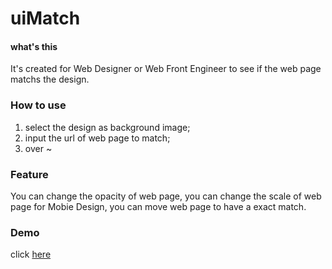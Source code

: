 uiMatch
========

#### what's this ####

It's created for Web Designer or Web Front Engineer to see if the web page matchs the design.


### How to use ###

1. select the design as background image;
2. input the url of web page to match;
3. over ~

### Feature ###

You can change the opacity of web page, you can change the scale of web page for Mobie Design, you can move web page to have a exact match.

### Demo ###
click [here](http://htmlpreview.github.io/?https://github.com/zhangxinxu/uiMatch/blob/master/index.html)
